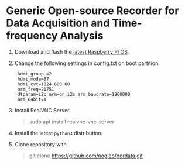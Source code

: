 # Generic Open-source Recorder for Data Acquisition and Time-frequency Analysis

1. Download and flash the [latest Raspberry Pi OS](https://www.raspberrypi.com/software/).
2. Change the following settings in config.txt on boot partition.
    >
        hdmi_group =2
        hdmi_mode=87
        hdmi_cvt=1024 600 60 
        arm_freq=21751
        dtparam=i2c_arm=on,i2c_arm_baudrate=1800000 
        arm_64bit=1

3. Install RealVNC Server.
    >  sudo apt install realvnc-vnc-server

4. Install the  latest `python3` distribution.   

5. Clone repository with  
    > git clone https://github.com/nogleo/gordata.git
